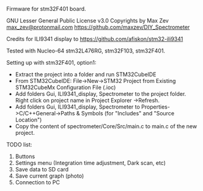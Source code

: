 Firmware for stm32F401 board.

GNU Lesser General Public License v3.0
Copyrights by Max Zev max_zev@protonmail.com
https://github.com/maxzev/DIY_Spectrometer

Credits for ILI9341 display to https://github.com/afiskon/stm32-ili9341

Tested with Nucleo-64 stm32L476RG, stm32F103, stm32F401.

Setting up with stm32F401, option1:
  - Extract the project into a folder and run STM32CubeIDE
  - From STM32CubeIDE: File->New->STM32 Project from Existing STM32CubeMx Configuration File (.ioc) 
  - Add folders Gui, ILI9341_display, Spectrometer to the project folder. Right click on project name in Project Explorer ->Refresh.
  - Add folders Gui, ILI9341_display, Spectrometer to Properties->C/C++General->Paths & Symbols (for "Includes" and "Source Location")
  - Copy the content of spectrometer/Core/Src/main.c to main.c of the new project. 


TODO list:
1) Buttons
2) Settings menu (Integration time adjustment, Dark scan, etc)
3) Save data to SD card
4) Save current graph (photo)
5) Connection to PC


